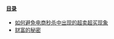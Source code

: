 #### [目录](https://github.com/chenqingspring/blog/issues)
* [如何避免电商秒杀中出现的超卖超买现象](https://github.com/chenqingspring/blog/issues/1)
* [财富的秘密](https://github.com/chenqingspring/blog/issues/2)
